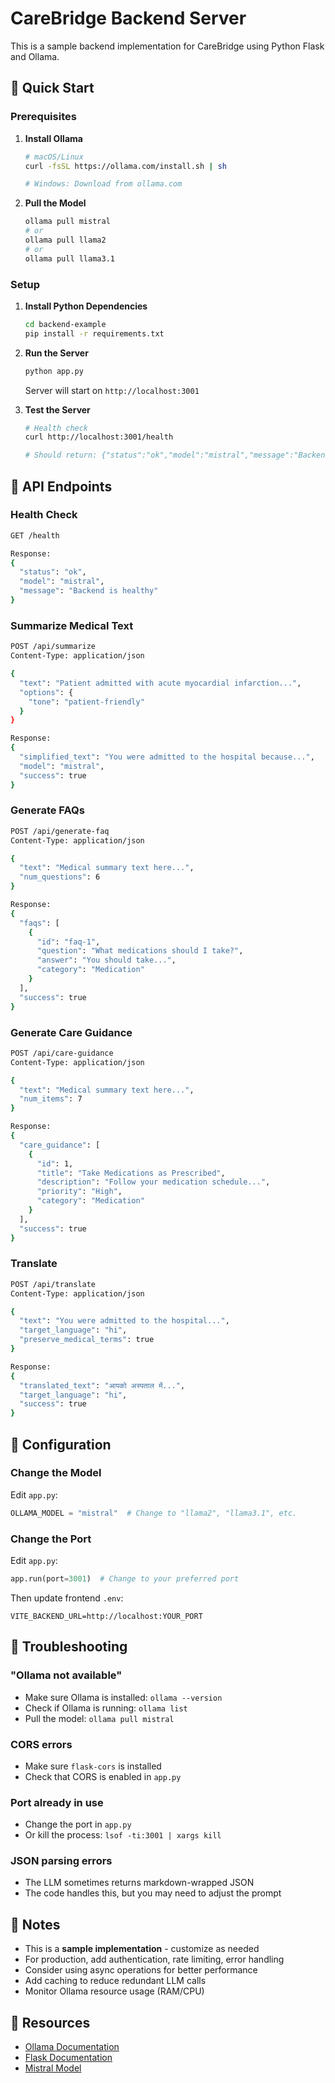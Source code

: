 # CareBridge Backend Server

This is a sample backend implementation for CareBridge using Python Flask and Ollama.

## 🚀 Quick Start

### Prerequisites

1. **Install Ollama**
   ```bash
   # macOS/Linux
   curl -fsSL https://ollama.com/install.sh | sh
   
   # Windows: Download from ollama.com
   ```

2. **Pull the Model**
   ```bash
   ollama pull mistral
   # or
   ollama pull llama2
   # or
   ollama pull llama3.1
   ```

### Setup

1. **Install Python Dependencies**
   ```bash
   cd backend-example
   pip install -r requirements.txt
   ```

2. **Run the Server**
   ```bash
   python app.py
   ```

   Server will start on `http://localhost:3001`

3. **Test the Server**
   ```bash
   # Health check
   curl http://localhost:3001/health
   
   # Should return: {"status":"ok","model":"mistral","message":"Backend is healthy"}
   ```

## 📡 API Endpoints

### Health Check
```bash
GET /health

Response:
{
  "status": "ok",
  "model": "mistral",
  "message": "Backend is healthy"
}
```

### Summarize Medical Text
```bash
POST /api/summarize
Content-Type: application/json

{
  "text": "Patient admitted with acute myocardial infarction...",
  "options": {
    "tone": "patient-friendly"
  }
}

Response:
{
  "simplified_text": "You were admitted to the hospital because...",
  "model": "mistral",
  "success": true
}
```

### Generate FAQs
```bash
POST /api/generate-faq
Content-Type: application/json

{
  "text": "Medical summary text here...",
  "num_questions": 6
}

Response:
{
  "faqs": [
    {
      "id": "faq-1",
      "question": "What medications should I take?",
      "answer": "You should take...",
      "category": "Medication"
    }
  ],
  "success": true
}
```

### Generate Care Guidance
```bash
POST /api/care-guidance
Content-Type: application/json

{
  "text": "Medical summary text here...",
  "num_items": 7
}

Response:
{
  "care_guidance": [
    {
      "id": 1,
      "title": "Take Medications as Prescribed",
      "description": "Follow your medication schedule...",
      "priority": "High",
      "category": "Medication"
    }
  ],
  "success": true
}
```

### Translate
```bash
POST /api/translate
Content-Type: application/json

{
  "text": "You were admitted to the hospital...",
  "target_language": "hi",
  "preserve_medical_terms": true
}

Response:
{
  "translated_text": "आपको अस्पताल में...",
  "target_language": "hi",
  "success": true
}
```

## 🔧 Configuration

### Change the Model

Edit `app.py`:
```python
OLLAMA_MODEL = "mistral"  # Change to "llama2", "llama3.1", etc.
```

### Change the Port

Edit `app.py`:
```python
app.run(port=3001)  # Change to your preferred port
```

Then update frontend `.env`:
```
VITE_BACKEND_URL=http://localhost:YOUR_PORT
```

## 🐛 Troubleshooting

### "Ollama not available"
- Make sure Ollama is installed: `ollama --version`
- Check if Ollama is running: `ollama list`
- Pull the model: `ollama pull mistral`

### CORS errors
- Make sure `flask-cors` is installed
- Check that CORS is enabled in `app.py`

### Port already in use
- Change the port in `app.py`
- Or kill the process: `lsof -ti:3001 | xargs kill`

### JSON parsing errors
- The LLM sometimes returns markdown-wrapped JSON
- The code handles this, but you may need to adjust the prompt

## 📝 Notes

- This is a **sample implementation** - customize as needed
- For production, add authentication, rate limiting, error handling
- Consider using async operations for better performance
- Add caching to reduce redundant LLM calls
- Monitor Ollama resource usage (RAM/CPU)

## 🔗 Resources

- [Ollama Documentation](https://ollama.com/docs)
- [Flask Documentation](https://flask.palletsprojects.com/)
- [Mistral Model](https://ollama.com/library/mistral)

